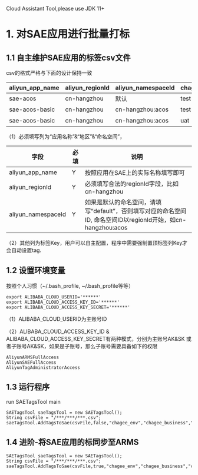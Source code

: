 Cloud Assistant Tool,please use JDK 11+

# 1. 对SAE应用进行批量打标
## 1.1 自主维护SAE应用的标签csv文件
csv的格式严格与下面的设计保持一致

| aliyun_app_name | aliyun_regionId | aliyun_namespaceId | chagee_env | chagee_business | chagee_project |
|-----------------|-----------------|--------------------|------------|-----------------|----------------|
| sae-acos        | cn-hangzhou     | 默认                 | test       | B端              | 大促             |
| sae-acos-basic  | cn-hangzhou     | cn-hangzhou:acos               | test       | B端              | 大促             |
| sae-acos-basic  | cn-hangzhou     | cn-hangzhou:acos   | uat        | C端              | 大促             |

（1）必须填写列为“应用名称”&“地区”&“命名空间”，

| 字段      | 必填 | 说明                                                                  | 
|---------|--------|---------------------------------------------------------------------|
| aliyun_app_name     | Y  | 按照应用在SAE上的实际名称填写即可                                                  |
| aliyun_regionId        | Y  | 必须填写合法的regionId字段，比如cn-hangzhou                                     | 
| aliyun_namespaceId | Y  | 如果是默认的命名空间，请填写“default”，否则填写对应的命名空间ID, 命名空间ID以regionId开始，如cn-hangzhou:acos | 

（2）其他列为标签Key，用户可以自主配置，程序中需要强制置顶标签列Key才会自动设置tag.

## 1.2 设置环境变量
按照个人习惯（~/.bash_profile, ~/.bash_profile等等）
```
export ALIBABA_CLOUD_USERID='******'
export ALIBABA_CLOUD_ACCESS_KEY_ID='******'
export ALIBABA_CLOUD_ACCESS_KEY_SECRET='******'
```
（1）ALIBABA_CLOUD_USERID为主账号ID

（2）ALIBABA_CLOUD_ACCESS_KEY_ID & ALIBABA_CLOUD_ACCESS_KEY_SECRET有两种模式，分别为主账号AK&SK 或者子账号AK&SK，如果是子账号，那么子账号需要具备如下的权限
```
AliyunARMSFullAccess
AliyunSAEFullAccess
AliyunTagAdministratorAccess
```

## 1.3 运行程序
run SAETagsTool main
```
SAETagsTool saeTagsTool = new SAETagsTool();
String csvFile = "/***/***/***.csv";
saeTagsTool.AddTagsToSae(csvFile,false,"chagee_env","chagee_business","chagee_project");
```

## 1.4 进阶-将SAE应用的标同步至ARMS
```
SAETagsTool saeTagsTool = new SAETagsTool();
String csvFile = "/***/***/***.csv";
saeTagsTool.AddTagsToSae(csvFile,true,"chagee_env","chagee_business","chagee_project");
```